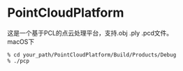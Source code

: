 # PointCloudPlatform
这是一个基于PCL的点云处理平台，支持.obj .ply .pcd文件。  
macOS下  
```
% cd your_path/PointCloudPlatform/Build/Products/Debug  
% ./pcp  
```
